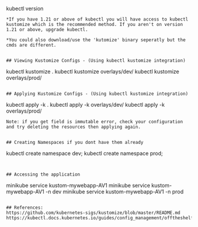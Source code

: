 kubectl version
```
*If you have 1.21 or above of kubectl you will have access to kubectl kustomize which is the recommended method. If you aren't on version 1.21 or above, upgrade kubectl.

*You could also download/use the 'kutomize' binary seperatly but the cmds are different.


## Viewing Kustomize Configs - (Using kubectl kustomize integration)
```
kubectl kustomize .
kubectl kustomize overlays/dev/
kubectl kustomize overlays/prod/
```

## Applying Kustomize Configs - (Using kubectl kustomize integration)
```
kubectl apply -k .
kubectl apply -k overlays/dev/
kubectl apply -k overlays/prod/
```
Note: if you get field is immutable error, check your configuration and try deleting the resources then applying again.


## Creating Namespaces if you dont have them already
```
kubectl create namespace dev; kubectl create namespace prod;
```


## Accessing the application
```
minikube service kustom-mywebapp-AV1
minikube service kustom-mywebapp-AV1 -n dev
minikube service kustom-mywebapp-AV1 -n prod
```

## References:
https://github.com/kubernetes-sigs/kustomize/blob/master/README.md
https://kubectl.docs.kubernetes.io/guides/config_management/offtheshelf/
